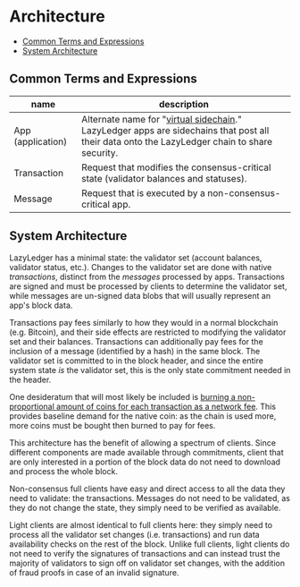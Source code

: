 Architecture
===

- [Common Terms and Expressions](#common-terms-and-expressions)
- [System Architecture](#system-architecture)

## Common Terms and Expressions

| name              | description                                                                                                                                                                      |
| ----------------- | -------------------------------------------------------------------------------------------------------------------------------------------------------------------------------- |
| App (application) | Alternate name for "[virtual sidechain](https://arxiv.org/abs/1905.09274)." LazyLedger apps are sidechains that post all their data onto the LazyLedger chain to share security. |
| Transaction       | Request that modifies the consensus-critical state (validator balances and statuses).                                                                                            |
| Message           | Request that is executed by a non-consensus-critical app.                                                                                                                        |

## System Architecture

LazyLedger has a minimal state: the validator set (account balances, validator status, etc.). Changes to the validator set are done with native _transactions_, distinct from the _messages_ processed by apps. Transactions are signed and must be processed by clients to determine the validator set, while messages are un-signed data blobs that will usually represent an app's block data.

Transactions pay fees similarly to how they would in a normal blockchain (e.g. Bitcoin), and their side effects are restricted to modifying the validator set and their balances. Transactions can additionally pay fees for the inclusion of a message (identified by a hash) in the same block. The validator set is committed to in the block header, and since the entire system state _is_ the validator set, this is the only state commitment needed in the header.

One desideratum that will most likely be included is [burning a non-proportional amount of coins for each transaction as a network fee](../rationale/fees.md). This provides baseline demand for the native coin: as the chain is used more, more coins must be bought then burned to pay for fees.

This architecture has the benefit of allowing a spectrum of clients. Since different components are made available through commitments, client that are only interested in a portion of the block data do not need to download and process the whole block.

Non-consensus full clients have easy and direct access to all the data they need to validate: the transactions. Messages do not need to be validated, as they do not change the state, they simply need to be verified as available.

Light clients are almost identical to full clients here: they simply need to process all the validator set changes (i.e. transactions) and run data availability checks on the rest of the block. Unlike full clients, light clients do not need to verify the signatures of transactions and can instead trust the majority of validators to sign off on validator set changes, with the addition of fraud proofs in case of an invalid signature.
